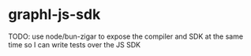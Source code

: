 # graphl-js-sdk

TODO: use node/bun-zigar to expose the compiler and SDK at the same time
so I can write tests over the JS SDK
